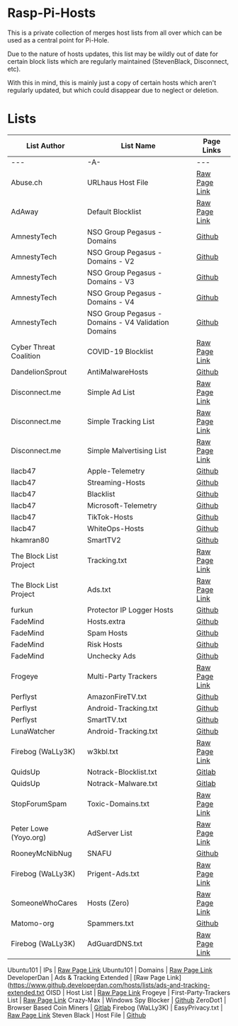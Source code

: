 # Rasp-Pi-Hosts
This is a private collection of merges host lists from all over which can be used as a central point for Pi-Hole.

Due to the nature of hosts updates, this list may be wildly out of date for certain block lists which are regularly maintained (StevenBlack, Disconnect, etc).

With this in mind, this is mainly just a copy of certain hosts which aren't regularly updated, but which could disappear due to neglect or deletion.

# Lists
List Author | List Name | Page Links 
--- | --- | ---  
--- | -A- | ---  
Abuse.ch | URLhaus Host File | [Raw Page Link](https://urlhaus.abuse.ch/downloads/hostfile/)
AdAway | Default Blocklist | [Raw Page Link](https://adaway.org/hosts.txt)
AmnestyTech | NSO Group Pegasus - Domains | [Github](https://raw.githubusercontent.com/AmnestyTech/investigations/master/2021-07-18_nso/domains.txt)
AmnestyTech | NSO Group Pegasus - Domains - V2 | [Github](https://raw.githubusercontent.com/AmnestyTech/investigations/master/2021-07-18_nso/v2_domains.txt)
AmnestyTech | NSO Group Pegasus - Domains - V3 | [Github](https://raw.githubusercontent.com/AmnestyTech/investigations/master/2021-07-18_nso/v3_domains.txt)
AmnestyTech | NSO Group Pegasus - Domains - V4 | [Github](https://raw.githubusercontent.com/AmnestyTech/investigations/master/2021-07-18_nso/v4_domains.txt)
AmnestyTech | NSO Group Pegasus - Domains - V4 Validation Domains | [Github](https://raw.githubusercontent.com/AmnestyTech/investigations/master/2021-07-18_nso/v4_validation_domains.txt)
Cyber Threat Coalition | COVID-19 Blocklist | [Raw Page Link](https://blocklist.cyberthreatcoalition.org/vetted/url.txt)
DandelionSprout | AntiMalwareHosts | [Github](https://raw.githubusercontent.com/DandelionSprout/adfilt/master/Alternate%20versions%20Anti-Malware%20List/AntiMalwareHosts.txt)
Disconnect.me | Simple Ad List | [Raw Page Link](https://s3.amazonaws.com/lists.disconnect.me/simple_ad.txt)
Disconnect.me | Simple Tracking List | [Raw Page Link](https://s3.amazonaws.com/lists.disconnect.me/simple_tracking.txt)
Disconnect.me | Simple Malvertising List | [Raw Page Link](https://s3.amazonaws.com/lists.disconnect.me/simple_malvertising.txt)
llacb47 | Apple-Telemetry | [Github](https://raw.githubusercontent.com/llacb47/mischosts/master/apple-telemetry)
llacb47 | Streaming-Hosts | [Github](https://github.com/llacb47/mischosts/raw/master/streaming-hosts)
llacb47 | Blacklist | [Github](https://raw.githubusercontent.com/llacb47/mischosts/master/blacklist)
llacb47 | Microsoft-Telemetry | [Github](https://github.com/llacb47/mischosts/raw/master/microsoft-telemetry)
llacb47 | TikTok-Hosts | [Github](https://github.com/llacb47/mischosts/blob/master/tiktok-hosts)
llacb47 | WhiteOps-Hosts | [Github](https://github.com/llacb47/mischosts/raw/master/whiteops-hosts)
hkamran80 | SmartTV2 | [Github](https://gist.githubusercontent.com/hkamran80/779019103fcd306979411d44c8d38459/raw/5d5a2950777b9c1ea88d1e7ae5db921b300d9c39/SmartTV2.txt)
The Block List Project | Tracking.txt | [Raw Page Link](https://blocklistproject.github.io/Lists/tracking.txt)
The Block List Project | Ads.txt | [Raw Page Link](https://blocklistproject.github.io/Lists/ads.txt)
furkun | Protector IP Logger Hosts | [Github](https://raw.githubusercontent.com/furkun/ProtectorHosts/main/hosts)
FadeMind | Hosts.extra | [Github](https://raw.githubusercontent.com/FadeMind/hosts.extras/master/add.2o7Net/hosts)
FadeMind | Spam Hosts | [Github](https://raw.githubusercontent.com/FadeMind/hosts.extras/master/add.spam/hosts)
FadeMind | Risk Hosts | [Github](https://raw.githubusercontent.com/FadeMind/hosts.extras/master/add.risk/hosts)
FadeMind | Unchecky Ads | [Github](https://raw.githubusercontent.com/FadeMind/hosts.extras/master/UncheckyAds/hosts)
Frogeye | Multi-Party Trackers | [Raw Page Link](https://hostfiles.frogeye.fr/multiparty-trackers-hosts.txt)
Perflyst | AmazonFireTV.txt | [Github](https://github.com/Perflyst/PiHoleBlocklist/raw/master/AmazonFireTV.txt)
Perflyst | Android-Tracking.txt | [Github](https://github.com/Perflyst/PiHoleBlocklist/raw/master/android-tracking.txt)
Perflyst | SmartTV.txt | [Github](https://github.com/Perflyst/PiHoleBlocklist/raw/master/SmartTV.txt)
LunaWatcher | Android-Tracking.txt | [Github](https://raw.githubusercontent.com/LunarWatcher/Pihole-blocklists/master/global-blocklist-plain.txt)
Firebog (WaLLy3K) | w3kbl.txt | [Raw Page Link](https://v.firebog.net/hosts/static/w3kbl.txt)
QuidsUp | Notrack-Blocklist.txt | [Gitlab](https://gitlab.com/quidsup/notrack-blocklists/raw/master/notrack-blocklist.txt)
QuidsUp | Notrack-Malware.txt | [Gitlab](https://gitlab.com/quidsup/notrack-blocklists/raw/master/notrack-malware.txt)
StopForumSpam | Toxic-Domains.txt | [Raw Page Link](https://www.stopforumspam.com/downloads/toxic_domains_whole.txt)
Peter Lowe (Yoyo.org) | AdServer List | [Raw Page Link](https://pgl.yoyo.org/adservers/serverlist.php?hostformat=hosts&showintro=0&mimetype=plaintext)
RooneyMcNibNug | SNAFU | [Github](https://raw.githubusercontent.com/RooneyMcNibNug/pihole-stuff/master/SNAFU.txt)
Firebog (WaLLy3K) | Prigent-Ads.txt | [Raw Page Link](https://v.firebog.net/hosts/Prigent-Ads.txt)
SomeoneWhoCares | Hosts (Zero) | [Raw Page Link](https://someonewhocares.org/hosts/zero/hosts)
Matomo-org | Spammers.txt | [Github](https://raw.githubusercontent.com/matomo-org/referrer-spam-blacklist/master/spammers.txt)
Firebog (WaLLy3K) | AdGuardDNS.txt | [Raw Page Link](https://v.firebog.net/hosts/AdguardDNS.txt)


Ubuntu101 | IPs | [Raw Page Link](https://hosts.ubuntu101.co.za/ips.list)
Ubuntu101 | Domains | [Raw Page Link](https://hosts.ubuntu101.co.za/Domains.list)
DeveloperDan | Ads & Tracking Extended | [Raw Page Link](https://www.github.developerdan.com/hosts/lists/ads-and-tracking-extended.txt
OISD | Host List | [Raw Page Link](https://dbl.oisd.nl)
Frogeye | First-Party-Trackers List | [Raw Page Link](https://hostfiles.frogeye.fr/firstparty-trackers-hosts.txt)
Crazy-Max | Windows Spy Blocker | [Github](https://raw.githubusercontent.com/crazy-max/WindowsSpyBlocker/master/data/hosts/spy.txt)
ZeroDot1 | Browser Based Coin Miners | [Gitlab](https://zerodot1.gitlab.io/CoinBlockerLists/hosts_browser)
Firebog (WaLLy3K) | EasyPrivacy.txt | [Raw Page Link](https://v.firebog.net/hosts/EasyPrivacy.txt)
Steven Black | Host File | [Github](https://raw.githubusercontent.com/StevenBlack/hosts/master/hosts)